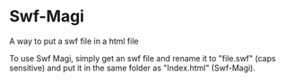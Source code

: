 # Swf-Magi
A way to put a swf file in a html file

To use Swf Magi, simply get an swf file and rename it to "file.swf" (caps sensitive) and put it in the same folder as "Index.html" (Swf-Magi). 
